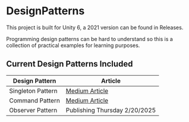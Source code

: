 # DesignPatterns #
This project is built for Unity 6, a 2021 version can be found in Releases.

Programming design patterns can be hard to understand so this is a collection of practical examples for learning purposes.

## Current Design Patterns Included ##
Design Pattern | Article
-----------|-----------
Singleton Pattern | [Medium Article](https://medium.com/@MJQuinn/unity-the-singleton-pattern-1cfdfac7c999)
Command Pattern | [Medium Article](https://medium.com/@MJQuinn/unity-the-command-pattern-f87273ae96d0)
Observer Pattern | Publishing Thursday 2/20/2025
